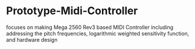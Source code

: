 # Prototype-Midi-Controller
focuses on making Mega 2560 Rev3 based MIDI Controller including addressing the pitch frequencies, logarithmic weighted sensitivity function, and hardware design
